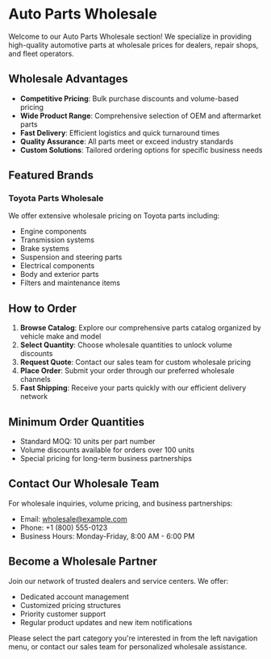 # Auto Parts Wholesale

Welcome to our Auto Parts Wholesale section! We specialize in providing high-quality automotive parts at wholesale prices for dealers, repair shops, and fleet operators.

## Wholesale Advantages

- **Competitive Pricing**: Bulk purchase discounts and volume-based pricing
- **Wide Product Range**: Comprehensive selection of OEM and aftermarket parts
- **Fast Delivery**: Efficient logistics and quick turnaround times
- **Quality Assurance**: All parts meet or exceed industry standards
- **Custom Solutions**: Tailored ordering options for specific business needs

## Featured Brands

### Toyota Parts Wholesale
We offer extensive wholesale pricing on Toyota parts including:
- Engine components
- Transmission systems
- Brake systems
- Suspension and steering parts
- Electrical components
- Body and exterior parts
- Filters and maintenance items

## How to Order

1. **Browse Catalog**: Explore our comprehensive parts catalog organized by vehicle make and model
2. **Select Quantity**: Choose wholesale quantities to unlock volume discounts
3. **Request Quote**: Contact our sales team for custom wholesale pricing
4. **Place Order**: Submit your order through our preferred wholesale channels
5. **Fast Shipping**: Receive your parts quickly with our efficient delivery network

## Minimum Order Quantities

- Standard MOQ: 10 units per part number
- Volume discounts available for orders over 100 units
- Special pricing for long-term business partnerships

## Contact Our Wholesale Team

For wholesale inquiries, volume pricing, and business partnerships:
- Email: wholesale@example.com
- Phone: +1 (800) 555-0123
- Business Hours: Monday-Friday, 8:00 AM - 6:00 PM

## Become a Wholesale Partner

Join our network of trusted dealers and service centers. We offer:
- Dedicated account management
- Customized pricing structures
- Priority customer support
- Regular product updates and new item notifications

Please select the part category you're interested in from the left navigation menu, or contact our sales team for personalized wholesale assistance.